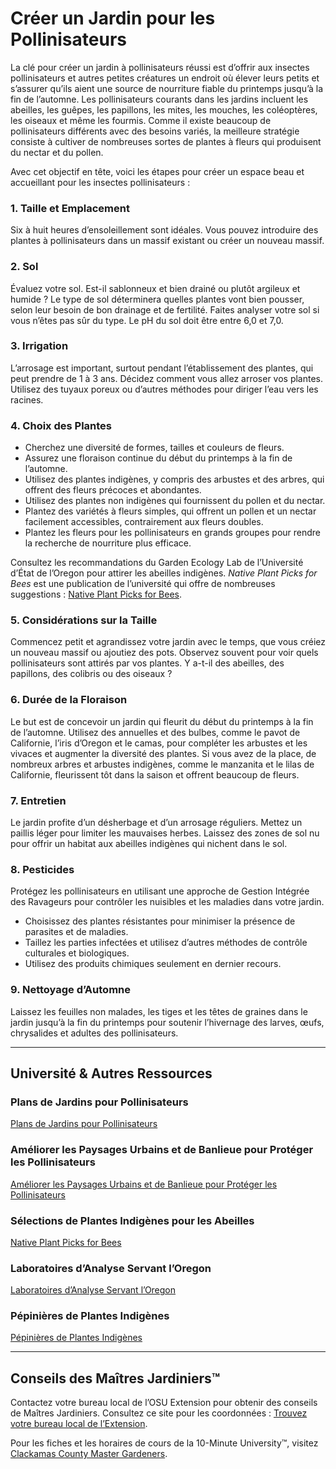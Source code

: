 # Créer un Jardin pour les Pollinisateurs

La clé pour créer un jardin à pollinisateurs réussi est d’offrir aux insectes pollinisateurs et autres petites créatures un endroit où élever leurs petits et s’assurer qu’ils aient une source de nourriture fiable du printemps jusqu’à la fin de l’automne. Les pollinisateurs courants dans les jardins incluent les abeilles, les guêpes, les papillons, les mites, les mouches, les coléoptères, les oiseaux et même les fourmis. Comme il existe beaucoup de pollinisateurs différents avec des besoins variés, la meilleure stratégie consiste à cultiver de nombreuses sortes de plantes à fleurs qui produisent du nectar et du pollen.

Avec cet objectif en tête, voici les étapes pour créer un espace beau et accueillant pour les insectes pollinisateurs :

### 1. Taille et Emplacement

Six à huit heures d’ensoleillement sont idéales. Vous pouvez introduire des plantes à pollinisateurs dans un massif existant ou créer un nouveau massif.

### 2. Sol

Évaluez votre sol. Est-il sablonneux et bien drainé ou plutôt argileux et humide ? Le type de sol déterminera quelles plantes vont bien pousser, selon leur besoin de bon drainage et de fertilité. Faites analyser votre sol si vous n’êtes pas sûr du type. Le pH du sol doit être entre 6,0 et 7,0.

### 3. Irrigation

L’arrosage est important, surtout pendant l’établissement des plantes, qui peut prendre de 1 à 3 ans. Décidez comment vous allez arroser vos plantes. Utilisez des tuyaux poreux ou d’autres méthodes pour diriger l’eau vers les racines.

### 4. Choix des Plantes

- Cherchez une diversité de formes, tailles et couleurs de fleurs.
- Assurez une floraison continue du début du printemps à la fin de l’automne.
- Utilisez des plantes indigènes, y compris des arbustes et des arbres, qui offrent des fleurs précoces et abondantes.
- Utilisez des plantes non indigènes qui fournissent du pollen et du nectar.
- Plantez des variétés à fleurs simples, qui offrent un pollen et un nectar facilement accessibles, contrairement aux fleurs doubles.
- Plantez les fleurs pour les pollinisateurs en grands groupes pour rendre la recherche de nourriture plus efficace.

Consultez les recommandations du Garden Ecology Lab de l’Université d’État de l’Oregon pour attirer les abeilles indigènes. *Native Plant Picks for Bees* est une publication de l’université qui offre de nombreuses suggestions : [Native Plant Picks for Bees](https://extension.oregonstate.edu/catalog/pub/em-9363-native-plant-picks-bees).

### 5. Considérations sur la Taille

Commencez petit et agrandissez votre jardin avec le temps, que vous créiez un nouveau massif ou ajoutiez des pots. Observez souvent pour voir quels pollinisateurs sont attirés par vos plantes. Y a-t-il des abeilles, des papillons, des colibris ou des oiseaux ?

### 6. Durée de la Floraison

Le but est de concevoir un jardin qui fleurit du début du printemps à la fin de l’automne. Utilisez des annuelles et des bulbes, comme le pavot de Californie, l’iris d’Oregon et le camas, pour compléter les arbustes et les vivaces et augmenter la diversité des plantes. Si vous avez de la place, de nombreux arbres et arbustes indigènes, comme le manzanita et le lilas de Californie, fleurissent tôt dans la saison et offrent beaucoup de fleurs.

### 7. Entretien

Le jardin profite d’un désherbage et d’un arrosage réguliers. Mettez un paillis léger pour limiter les mauvaises herbes. Laissez des zones de sol nu pour offrir un habitat aux abeilles indigènes qui nichent dans le sol.

### 8. Pesticides

Protégez les pollinisateurs en utilisant une approche de Gestion Intégrée des Ravageurs pour contrôler les nuisibles et les maladies dans votre jardin.

- Choisissez des plantes résistantes pour minimiser la présence de parasites et de maladies.
- Taillez les parties infectées et utilisez d’autres méthodes de contrôle culturales et biologiques.
- Utilisez des produits chimiques seulement en dernier recours.

### 9. Nettoyage d’Automne

Laissez les feuilles non malades, les tiges et les têtes de graines dans le jardin jusqu’à la fin du printemps pour soutenir l’hivernage des larves, œufs, chrysalides et adultes des pollinisateurs.

---

## Université & Autres Ressources

### Plans de Jardins pour Pollinisateurs

[Plans de Jardins pour Pollinisateurs](https://ucdavis.app.box.com/s/h88bp60ucq6mk82w9v8eubtvuqecw1bi)

### Améliorer les Paysages Urbains et de Banlieue pour Protéger les Pollinisateurs

[Améliorer les Paysages Urbains et de Banlieue pour Protéger les Pollinisateurs](https://extension.oregonstate.edu/catalog/pub/em-9289-enhancing-urban-suburban-landscapes-protect-pollinators)

### Sélections de Plantes Indigènes pour les Abeilles

[Native Plant Picks for Bees](https://extension.oregonstate.edu/catalog/pub/em-9363-native-plant-picks-bees)

### Laboratoires d’Analyse Servant l’Oregon

[Laboratoires d’Analyse Servant l’Oregon](https://www.oregon.gov/ODA/programs/Pesticides/Documents/2020/AnalyticalLabsServingOregon.pdf)

### Pépinières de Plantes Indigènes

[Pépinières de Plantes Indigènes](https://portlandnativeplants.org/native-plant-nurseries)

---

## Conseils des Maîtres Jardiniers™

Contactez votre bureau local de l’OSU Extension pour obtenir des conseils de Maîtres Jardiniers. Consultez ce site pour les coordonnées : [Trouvez votre bureau local de l’Extension](https://extension.oregonstate.edu/find-us).

Pour les fiches et les horaires de cours de la 10-Minute University™, visitez [Clackamas County Master Gardeners](https://cmastergardeners.org).
